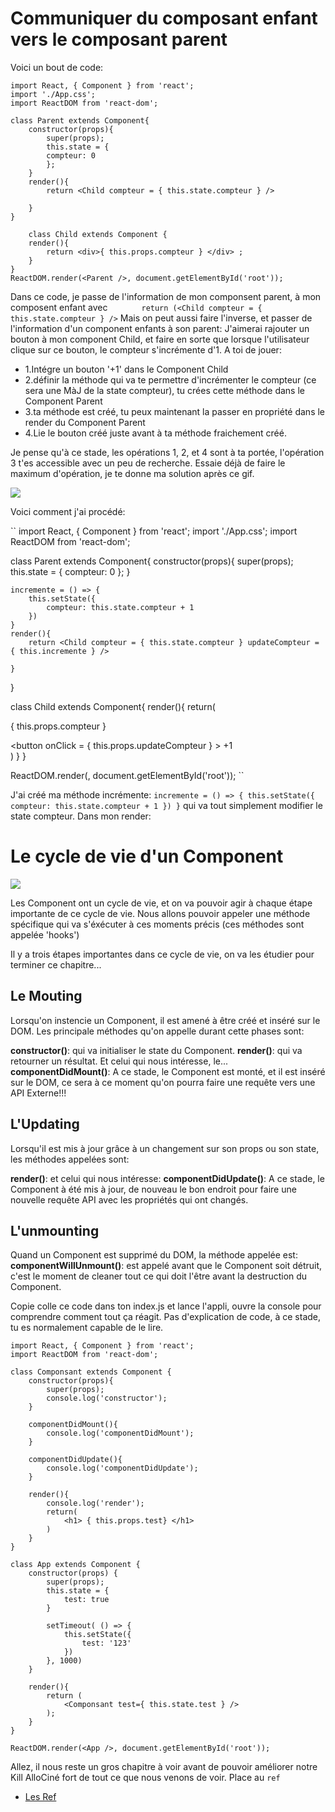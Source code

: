 <h1>Communiquer du composant enfant vers le composant parent</h1>

Voici un bout de code:

```
import React, { Component } from 'react';
import './App.css';
import ReactDOM from 'react-dom';

class Parent extends Component{
    constructor(props){
        super(props);
        this.state = {
        compteur: 0
        };
    }
    render(){
        return <Child compteur = { this.state.compteur } />
            
    }
}

    class Child extends Component {
    render(){
        return <div>{ this.props.compteur } </div> ;
    }
}
ReactDOM.render(<Parent />, document.getElementById('root'));
```

Dans ce code, je passe de l'information de mon componsent parent, à mon composent enfant avec 
 ```       return (<Child compteur = { this.state.compteur } />```
Mais on peut aussi faire l'inverse, et passer de l'information d'un component enfants à son parent:
J'aimerai rajouter un bouton à mon component Child, et faire en sorte que lorsque l'utilisateur clique sur ce bouton, le compteur s'incrémente d'1. A toi de jouer:
<ul>
    <li>1.Intégre un bouton '+1' dans le Component Child</li>
    <li>2.définir la méthode qui va te permettre d'incrémenter le compteur (ce sera une MàJ de la state compteur), tu crées cette méthode dans le Component Parent</li>
    <li>3.ta méthode est créé, tu peux maintenant la passer en propriété dans le render du Component Parent</li>
    <li>4.Lie le bouton créé juste avant à ta méthode fraichement créé.</li>
</ul>
    
Je pense qu'à ce stade, les opérations 1, 2, et 4 sont à ta portée, l'opération 3 t'es accessible avec un peu de recherche.
Essaie déjà de faire le maximum d'opération, je te donne ma solution après ce gif.

<img src="https://thumbs.gfycat.com/ThatShockingGorilla-size_restricted.gif" />


Voici comment j'ai procédé:

``
import React, { Component } from 'react';
import './App.css';
import ReactDOM from 'react-dom';

class Parent extends Component{
    constructor(props){
        super(props);
        this.state = {
        compteur: 0
        };
    }

    incremente = () => {
        this.setState({
            compteur: this.state.compteur + 1
        })
    }
    render(){
        return <Child compteur = { this.state.compteur } updateCompteur = { this.incremente } />
            
    }
}

class Child extends Component{
    render(){
        return(
            <div>
                <p> { this.props.compteur } </p>
                <button onClick = { this.props.updateCompteur } > +1 </button>
            </div>
        )
    }
}

ReactDOM.render(<Parent />, document.getElementById('root'));
``

J'ai créé ma méthode incrémente:
``
    incremente = () => {
        this.setState({
            compteur: this.state.compteur + 1
        })
    }
    ``
qui va tout simplement modifier le state compteur. Dans mon render:



<h1>Le cycle de vie d'un Component</h1>

<img src="https://www.booska-p.com/up/images/news/simba.gif" />

Les Component ont un cycle de vie, et on va pouvoir agir à chaque étape importante de ce cycle de vie.
Nous allons pouvoir appeler une méthode spécifique qui va s'éxécuter à ces moments précis (ces méthodes sont appelée 'hooks')

Il y a trois étapes importantes dans ce cycle de vie, on va les étudier pour terminer ce chapitre...

<h2>Le Mouting</h2>

Lorsqu'on instencie un Component, il est amené à être créé et inséré sur le DOM.
Les principale méthodes qu'on appelle durant cette phases sont:

<strong>constructor()</strong>: qui va initialiser le state du Component.
<strong>render()</strong>: qui va retourner un résultat.
Et celui qui nous intéresse, le...
<strong>componentDidMount()</strong>: A ce stade, le Component est monté, et il est inséré sur le DOM, ce sera à ce moment qu'on pourra faire une requête vers une API Externe!!!

<h2>L'Updating</h2>

Lorsqu'il est mis à jour grâce à un changement sur son props ou son state, les méthodes appelées sont:

<strong>render()</strong>:
et celui qui nous intéresse:
<strong>componentDidUpdate()</strong>: A ce stade, le Component à été mis à jour, de nouveau le bon endroit pour faire une nouvelle requête API avec les propriétés qui ont changés.

<h2>L'unmounting</h2>
Quand un Component est supprimé du DOM, la méthode appelée est:
<strong>componentWillUnmount()</strong>: est appelé avant que le Component soit détruit, c'est le moment de cleaner tout ce qui doit l'être avant la destruction du Component.

Copie colle ce code dans ton index.js et lance l'appli, ouvre la console pour comprendre comment tout ça réagit.
Pas d'explication de code, à ce stade, tu es normalement capable de le lire.

```
import React, { Component } from 'react';
import ReactDOM from 'react-dom';

class Componsant extends Component {
    constructor(props){
        super(props);
        console.log('constructor');
    }

    componentDidMount(){
        console.log('componentDidMount');
    }

    componentDidUpdate(){
        console.log('componentDidUpdate');
    }

    render(){
        console.log('render');
        return(
            <h1> { this.props.test} </h1>
        )
    }
}

class App extends Component {
    constructor(props) {
        super(props);
        this.state = {
            test: true
        }

        setTimeout( () => {
            this.setState({
                test: '123'
            })
        }, 1000)
    }

    render(){
        return (
            <Componsant test={ this.state.test } />
        );
    }
}

ReactDOM.render(<App />, document.getElementById('root'));
```

Allez, il nous reste un gros chapitre à voir avant de pouvoir améliorer notre Kill AlloCiné fort de tout ce que nous venons de voir. Place au ```ref```

<ul><li><a href="https://github.com/GuyVil1/theorie-React/blob/master/11.Les-ref">Les Ref</a></li></ul>
